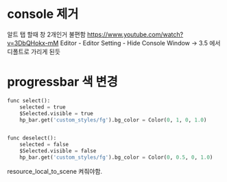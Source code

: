 # console 제거
알트 탭 할때 창 2개인거 불편함
https://www.youtube.com/watch?v=3DbQHokx-mM
Editor  - Editor Setting - Hide Console Window
-> 3.5 에서 디폴트로 가리게 된듯

# progressbar 색 변경
```python
func select():
	selected = true
	$Selected.visible = true
	hp_bar.get('custom_styles/fg').bg_color = Color(0, 1, 0, 1.0)


func deselect():
	selected = false
	$Selected.visible = false
	hp_bar.get('custom_styles/fg').bg_color = Color(0, 0.5, 0, 1.0)
```
resource_local_to_scene 켜줘야함.